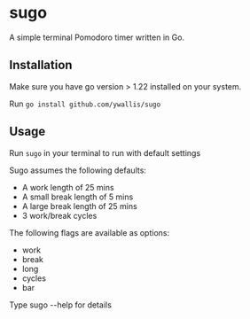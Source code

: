# sugo

A simple terminal Pomodoro timer written in Go.

## Installation 

Make sure you have go version > 1.22 installed on your system.

Run ` go install github.com/ywallis/sugo `

## Usage

Run `sugo` in your terminal to run with default settings

Sugo assumes the following defaults:

- A work length of 25 mins
- A small break length of 5 mins
- A large break length of 25 mins
- 3 work/break cycles

The following flags are available as options:

- work 
- break
- long
- cycles
- bar

Type sugo --help for details

